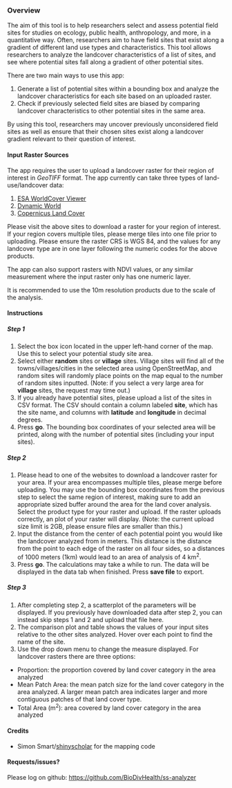 ### Overview



The aim of this tool is to help researchers select and assess potential field sites for studies on ecology, public health, anthropology, and more, in a quantitative way. Often, researchers aim to have field sites that exist along a gradient of different land use types and characteristics. This tool allows researchers to analyze the landcover characteristics of a list of sites, and see where potential sites fall along a gradient of other potential sites.  

There are two main ways to use this app:
1. Generate a list of potential sites within a bounding box and analyze the landcover characteristics for each site based on an uploaded raster.
2. Check if previously selected field sites are biased by comparing landcover characteristics to other potential sites in the same area.

By using this tool, researchers may uncover previously unconsidered field sites as well as ensure that their chosen sites exist along a landcover gradient relevant to their question of interest.

#### Input Raster Sources

The app requires the user to upload a landcover raster for their region of interest in *GeoTIFF* format. The app currently can take three types of land-use/landcover data:
1. [ESA WorldCover Viewer](https://viewer.esa-worldcover.org/worldcover/) 
2. [Dynamic World](https://dynamicworld.app/)
3. [Copernicus Land Cover](https://lcviewer.vito.be/)

Please visit the above sites to download a raster for your region of interest. If your region covers multiple tiles, please merge tiles into one file prior to uploading. Please ensure the raster CRS is WGS 84, and the values for any landcover type are in one layer following the numeric codes for the above products. 

The app can also support rasters with NDVI values, or any similar measurement where the input raster only has one numeric layer.  

It is recommended to use the 10m resolution products due to the scale of the analysis.  

#### Instructions
##### Step 1
1. Select the box icon located in the upper left-hand corner of the map. Use this to select your potential study site area.
2. Select either **random** sites or **village** sites. Village sites will find all of the towns/villages/cities in the selected area using OpenStreetMap, and random sites will randomly place points on the map equal to the number of random sites inputted. (Note: if you select a very large area for **village** sites, the request may time out.)
3. If you already have potential sites, please upload a list of the sites in CSV format. The CSV should contain a column labeled **site**, which has the site name, and columns with **latitude** and **longitude** in decimal degrees.
4. Press **go**. The bounding box coordinates of your selected area will be printed, along with the number of potential sites (including your input sites).


##### Step 2
1. Please head to one of the websites to download a landcover raster for your area. If your area encompasses multiple tiles, please merge before uploading. You may use the bounding box coordinates from the previous step to select the same region of interest, making sure to add an appropriate sized buffer around the area for the land cover analysis. Select the product type for your raster and upload. If the raster uploads correctly, an plot of your raster will display. (Note: the current upload size limit is 2GB, please ensure files are smaller than this.)
2. Input the distance from the center of each potential point you would like the landcover analyzed from in meters. This distance is the distance from the point to each edge of the raster on all four sides, so a distances of 1000 meters (1km) would lead to an area of analysis of 4 km<sup>2</sup>.
3. Press **go**. The calculations may take a while to run. The data will be displayed in the data tab when finished. Press **save file** to export. 

##### Step 3
1. After completing step 2, a scatterplot of the parameters will be displayed. If you previously have downloaded data after step 2, you can instead skip steps 1 and 2 and upload that file here. 
2. The comparison plot and table shows the values of your input sites relative to the other sites analyzed. Hover over each point to find the name of the site.   
3. Use the drop down menu to change the measure displayed. For landcover rasters there are three options:
  - Proportion: the proportion covered by land cover category in the area analyzed
  - Mean Patch Area: the mean patch size for the land cover category in the area analyzed. A larger mean patch area indicates larger and more contiguous patches of that land cover type. 
  - Total Area (m<sup>2</sup>): area covered by land cover category in the area analyzed

#### Credits
- Simon Smart/[shinyscholar](https://simon-smart88.github.io/shinyscholar/) for the mapping code

#### Requests/issues?
Please log on github: https://github.com/BioDivHealth/ss-analyzer
